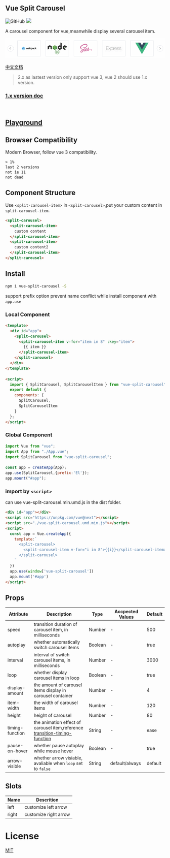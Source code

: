 
## Vue Split Carousel

![GitHub](https://img.shields.io/github/license/aaron00101010/vue-split-carousel.svg)
![](https://img.shields.io/npm/v/vue-split-carousel.svg)

A carousel component for vue,meanwhile display several carousel item.

![show](https://raw.githubusercontent.com/Aaron00101010/vue-split-carousel/30dec58c513814a306ddd0fba08096ad291e4a7d/examples/GIF.gif)  

[中文文档](./README_CN.md)

> 2.x as lastest version only support vue 3, vue 2 should use 1.x version. 

### [1.x version doc](https://github.com/Aaron00101010/vue-split-carousel/tree/1.x)

<br/>

## [Playground](https://codesandbox.io/s/elegant-bardeen-n6lg2?file=/src/App.vue)  

## Browser Compatibility

Modern Browser, follow vue 3 compatibility.

```
> 1%
last 2 versions
not ie 11
not dead
```

## Component Structure

Use `<split-carousel-item>` in `<split-carousel>`,put your custom content in `split-carousel-item`.

```html
<split-carousel>
  <split-carousel-item>
    custom content
  </split-carousel-item>
  <split-carousel-item>
    custom content2
  </split-carousel-item>
</split-carousel>
```

## Install

```bash
npm i vue-split-carousel -S
```
support prefix option prevent name conflict while install component with `app.use`
### Local Component

```html
<template>
  <div id="app">
    <split-carousel>
      <split-carousel-item v-for="item in 8" :key="item">
        {{ item }}
      </split-carousel-item>
    </split-carousel>
  </div>
</template>

<script>
  import { SplitCarousel, SplitCarouselItem } from "vue-split-carousel";
  export default {
    components: {
      SplitCarousel,
      SplitCarouselItem
    }
  };
</script>
```

</details>

### Global Component

```js
import Vue from "vue";
import App from "./App.vue";
import SplitCarousel from "vue-split-carousel";

const app = createApp(App);
app.use(SplitCarousel,{prefix:'El'});
app.mount("#app");

```

### import by `<script>`

can use vue-split-carousel.min.umd.js in the dist folder.


```html
<div id="app"></div>
<script src="https://unpkg.com/vue@next"></script>
<script src="./vue-split-carousel.umd.min.js"></script>
<script>
  const app = Vue.createApp({
    template:`
      <split-carousel>
        <split-carousel-item v-for="i in 8">{{i}}</split-carousel-item>
      </split-carousel>
    `
  })
  app.use(window['vue-split-carousel'])
  app.mount('#app')
</script>
```

## Props

| Attribute       | Description                                                                     | Type    | Accpected Values | Default |
| --------------- | ------------------------------------------------------------------------------- | ------- | ---------------- | ------- |
| speed           | transition duration of carousel item, in milliseconds                           | Number  | -                | 500     |
| autoplay        | whether automatically switch carousel items                                     | Boolean | -                | true    |
| interval        | interval of switch carousel items, in milliseconds                              | Number  | -                | 3000    |
| loop            | whether display carousel items in loop                                          | Boolean | -                | true    |
| display-amount  | the amount of carousel items display in carousel container                      | Number  | -                | 4       |
| item-width      | the width of carousel items                                                     | Number  | -                | 120     |
| height          | height of carousel                                                              | Number  | -                | 80      |
| timing-function | the animation effect of carousel item,reference [transition-timing-function][1] | String  | -                | ease    |
| pause-on-hover  | whether pause autoplay while mouse hover                                        | Boolean | -                | true    |
| arrow-visible   | whether arrow visiable, avaliable when `loop` set to `false`                    | String  | default/always   | default |

## Slots

| Name  | Descrition            |
| ----- | --------------------- |
| left  | customize left arrow  |
| right | customize right arrow |

# License

[MIT](./LICENSE)

[1]: https://developer.mozilla.org/zh-CN/docs/Web/CSS/transition-timing-function
